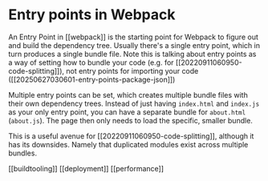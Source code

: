 # Entry points in Webpack

An Entry Point in [[webpack]] is the starting point for Webpack to figure out and build the dependency tree. Usually there's a single entry point, which in turn produces a single bundle file. Note this is talking about entry points as a way of setting how to bundle your code (e.g. for [[20220911060950-code-splitting]]), not entry points for importing your code ([[20250627030601-entry-points-package-json]])

Multiple entry points can be set, which creates multiple bundle files with their own dependency trees. Instead of just having `index.html` and `index.js` as your only entry point, you can have a separate bundle for `about.html` (`about.js`). The page then only needs to load the specific, smaller bundle.

This is a useful avenue for [[20220911060950-code-splitting]], although it has its downsides. Namely that duplicated modules exist across multiple bundles.

[[buildtooling]]
[[deployment]]
[[performance]]